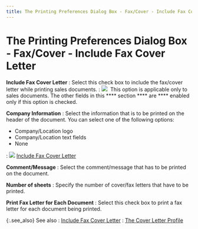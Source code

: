 ```yaml
---
title: The Printing Preferences Dialog Box - Fax/Cover - Include Fax Cover Letter
---
```


# The Printing Preferences Dialog Box - Fax/Cover - Include Fax Cover  Letter


**Include Fax Cover Letter**
: Select this check box to include the fax/cover letter  while printing sales documents.
: ![]({{site.bp_baseurl}}/img/note.gif)  This  option is applicable only to sales documents. The other  fields in this **** section **** are **** enabled only if this option is checked.


**Company Information**
: Select the information that is to be printed on  the header of the document. You can select one of the following options:

- Company/Location  logo
- Company/Location  text fields
- None

: ![]({{site.bp_baseurl}}/img/lens.gif) [Include  Fax Cover Letter]({{site.bp_baseurl}}/rpt-prt/prt/fax-cover/include_fax_cover_letter_fax_cover_tab_cover_letter_bp_content.html)


**Comment/Message**
: Select the comment/message that has to be printed  on the document.


**Number of sheets**
: Specify the number of cover/fax letters that have  to be printed.


**Print Fax Letter for Each Document**
: Select this check box to print a fax letter for  each document being printed.


{:.see_also}
See also
: [Include  Fax Cover Letter]({{site.bp_baseurl}}/rpt-prt/prt/fax-cover/include_fax_cover_letter_fax_cover_tab_cover_letter_bp_content.html)
: [The  Cover Letter Profile]({{site.bp_baseurl}}/doc-cover/create-a-cover-letter/the_cover_letter_profile_bp_step_by_step.html)
